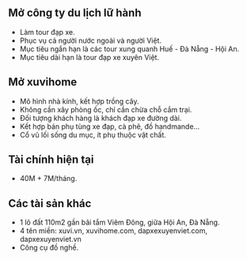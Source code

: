 ## Mở công ty du lịch lữ hành
- Làm tour đạp xe. 
- Phục vụ cả người nước ngoài và người Việt. 
- Mục tiêu ngắn hạn là các tour xung quanh Huế - Đà Nẵng - Hội An. 
- Mục tiêu dài hạn là tour đạp xe xuyên Việt. 

## Mở xuvihome
- Mô hình nhà kính, kết hợp trồng cây.
- Không cần xây phòng ốc, chỉ cần chừa chỗ cắm trại. 
- Đối tượng khách hàng là khách đạp xe đường dài. 
- Kết hợp bán phụ tùng xe đạp, cà phê, đồ handmande... 
- Cổ vũ lối sống du mục, ít phụ thuộc vật chất. 

## Tài chính hiện tại
- 40M + 7M/tháng. 

## Các tài sản khác
- 1 lô đất 110m2 gần bãi tắm Viêm Đông, giữa Hội An, Đà Nẵng. 
- 4 tên miền: xuvi.vn, xuvihome.com, dapxexuyenviet.com, dapxexuyenviet.vn 
- Công cụ đồ nghề. 